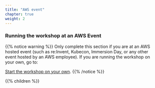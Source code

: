 ```yaml
---
title: "AWS event"
chapter: true
weight: 2
---
```


### Running the workshop at an AWS Event

{{% notice warning %}}
Only complete this section if you are at an AWS hosted event (such as re:Invent,
Kubecon, Immersion Day, or any other event hosted by an AWS employee). If you are running the workshop on your own, go to:

[Start the workshop on your own](/getting_started/self_paced.html).
{{% /notice %}}

{{% children %}}
